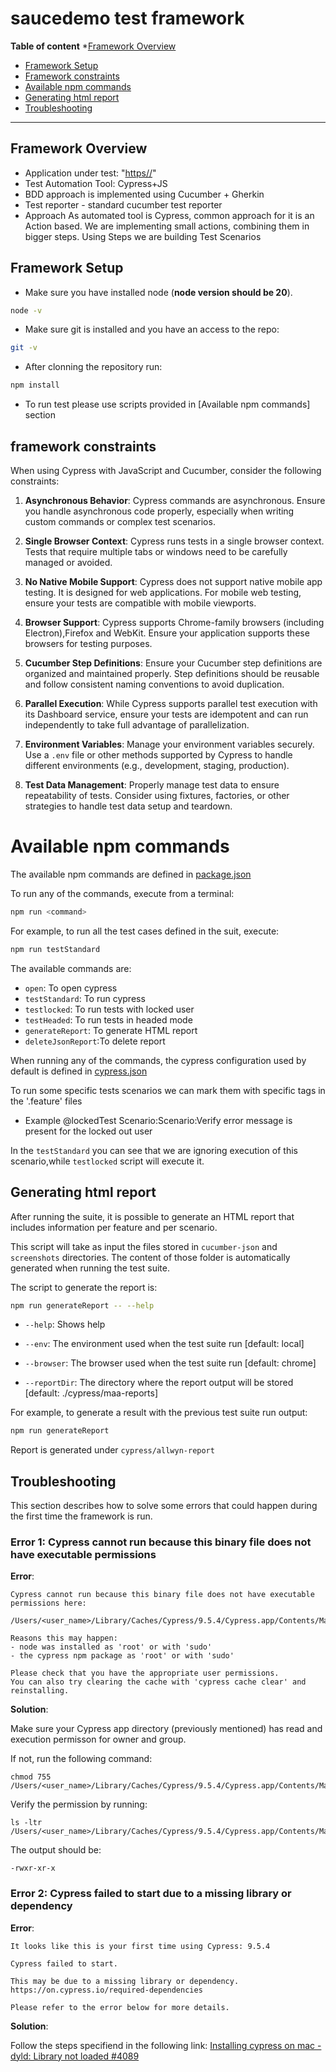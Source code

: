 # saucedemo test framework

**Table of content**
*[Framework Overview](#framework-overview)
* [Framework Setup](#framework-setup)
* [Framework constraints](#pre-conditions-and-framework-constraints)
* [Available npm commands](#available-npm-commands)
* [Generating html report](#generating-html-report)
* [Troubleshooting](#troubleshooting)

___



## Framework Overview

* Application under test: "[https//](https://www.saucedemo.com/)"
* Test Automation Tool: Cypress+JS
* BDD approach is implemented using Cucumber + Gherkin
* Test reporter - standard cucumber test reporter
* Approach
 As automated tool is Cypress, common approach for it is an Action based. We are implementing small actions, combining them in bigger steps. Using Steps we are building Test Scenarios


## Framework Setup

* Make sure you have installed node (**node version should be 20**).
```bash
node -v
```
* Make sure git is installed and you have an access to the repo:
```bash
git -v
```
* After clonning the repository run:
```bash
npm install
```
* To run test please use scripts provided in [Available npm commands] section


## framework constraints
When using Cypress with JavaScript and Cucumber, consider the following constraints:

1. **Asynchronous Behavior**: Cypress commands are asynchronous. Ensure you handle asynchronous code properly, especially when writing custom commands or complex test scenarios.

2. **Single Browser Context**: Cypress runs tests in a single browser context. Tests that require multiple tabs or windows need to be carefully managed or avoided.

3. **No Native Mobile Support**: Cypress does not support native mobile app testing. It is designed for web applications. For mobile web testing, ensure your tests are compatible with mobile viewports.

4. **Browser Support**: Cypress supports Chrome-family browsers (including Electron),Firefox and WebKit. Ensure your application supports these browsers for testing purposes.

5. **Cucumber Step Definitions**: Ensure your Cucumber step definitions are organized and maintained properly. Step definitions should be reusable and follow consistent naming conventions to avoid duplication.

6. **Parallel Execution**: While Cypress supports parallel test execution with its Dashboard service, ensure your tests are idempotent and can run independently to take full advantage of parallelization.

7. **Environment Variables**: Manage your environment variables securely. Use a `.env` file or other methods supported by Cypress to handle different environments (e.g., development, staging, production).

8. **Test Data Management**: Properly manage test data to ensure repeatability of tests. Consider using fixtures, factories, or other strategies to handle test data setup and teardown.



# Available npm commands 

The available npm commands are defined in [package.json](package.json)

To run any of the commands, execute from a terminal:

```bash 
npm run <command>
```

For example, to run all the test cases defined in the suit, execute:
```bash 
npm run testStandard
```

The available commands are:

* `open`: To open cypress
* `testStandard`: To run cypress
* `testlocked`: To run tests with locked user
* `testHeaded`: To run tests in headed mode
* `generateReport`: To generate HTML report
* `deleteJsonReport`:To delete report

When running any of the commands, the cypress configuration used by default is defined in [cypress.json](cypress.json)

To run some specific tests scenarios we can mark them with specific tags in the '.feature' files
* Example 
 @lockedTest
 Scenario:Scenario:Verify error message is present for the locked out user

 In the `testStandard` you can see that we are ignoring execution of this scenario,while `testlocked` script will execute it. 

## Generating html report

After running the suite, it is possible to generate an HTML report that includes information per feature and per scenario.

This script will take as input the files stored in `cucumber-json` and `screenshots` directories. The content of those folder is automatically generated when running the test suite.

The script to generate the report is:

```bash
npm run generateReport -- --help
```

* `--help`: Shows help

* `--env`: The environment used when the test suite run [default: local]

* `--browser`: The browser used when the test suite run [default: chrome]

* `--reportDir`: The directory where the report output will be stored [default: ./cypress/maa-reports]


For example, to generate a result with the previous test suite run output:

```bash
npm run generateReport
```

Report is generated under `cypress/allwyn-report`

## Troubleshooting

This section describes how to solve some errors that could happen during the first time the framework is run.


### Error 1: Cypress cannot run because this binary file does not have executable permissions

**Error**: 

```
Cypress cannot run because this binary file does not have executable permissions here:

/Users/<user_name>/Library/Caches/Cypress/9.5.4/Cypress.app/Contents/MacOS/Cypress

Reasons this may happen:
- node was installed as 'root' or with 'sudo'
- the cypress npm package as 'root' or with 'sudo'

Please check that you have the appropriate user permissions.
You can also try clearing the cache with 'cypress cache clear' and reinstalling.
```

**Solution**: 

Make sure your Cypress app directory (previously mentioned) has read and execution permisson for owner and group.

If not, run the following command:

```
chmod 755 /Users/<user_name>/Library/Caches/Cypress/9.5.4/Cypress.app/Contents/MacOS/Cypress
```

Verify the permission by running:
```
ls -ltr /Users/<user_name>/Library/Caches/Cypress/9.5.4/Cypress.app/Contents/MacOS/Cypress
```

The output should be:
```
-rwxr-xr-x
```

### Error 2: Cypress failed to start due to a missing library or dependency

**Error**: 

```
It looks like this is your first time using Cypress: 9.5.4

Cypress failed to start.

This may be due to a missing library or dependency. https://on.cypress.io/required-dependencies

Please refer to the error below for more details.
```

**Solution**: 

Follow the steps specifiend in the following link: [Installing cypress on mac - dyld: Library not loaded #4089](https://github.com/cypress-io/cypress/issues/4089)
